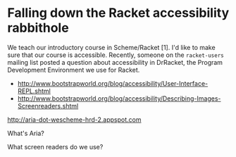 Falling down the Racket accessibility rabbithole
================================================

We teach our introductory course in Scheme/Racket [1].  I'd like to make
sure that our course is accessible.  Recently, someone on the `racket-users`
mailing list posted a question about accessibility in DrRacket, the 
Program Development Environment we use for Racket.  

* http://www.bootstrapworld.org/blog/accessibility/User-Interface-REPL.shtml
* http://www.bootstrapworld.org/blog/accessibility/Describing-Images-Screenreaders.shtml

http://aria-dot-wescheme-hrd-2.appspot.com

What's Aria?

What screen readers do we use?
